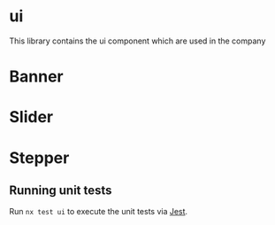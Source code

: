 # ui

This library contains the ui component which are used in the company

# Banner

# Slider

# Stepper

## Running unit tests

Run `nx test ui` to execute the unit tests via [Jest](https://jestjs.io).
